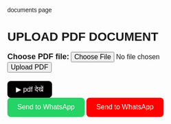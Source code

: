 documents page
<!DOCTYPE html>
<html lang="en">
<head>
  <meta charset="UTF-8" />
  <meta name="viewport" content="width=device-width, initial-scale=1.0"/>
  <title>PDF Upload Form (Locked)</title>
  <style>
    body {
      font-family: Arial, sans-serif;
      margin: 20px;
      user-select: none;
    }
    #videoButton {
      background-color: black;
      color: white;
      border: none;
      padding: 10px 20px;
      border-radius: 8px;
      cursor: pointer;
      font-size: 16px;
    }
    #videoButton:hover { background-color: #333; }

    .whatsapp-container {
      display: flex;
      justify-content: center;
      align-items: center;
      gap: 15px;
      margin-top: 30px;
    }

    .whatsapp-btn {
      width: 180px;
      height: 45px;
      color: white;
      border: none;
      border-radius: 8px;
      cursor: pointer;
      font-size: 16px;
      transition: 0.3s;
    }

    #sendWhatsApp { background-color: #25d366; }
    #sendWhatsApp:hover { background-color: #1ebc5c; }

    #sendWhatsAppRed { background-color: #ff0000; }
    #sendWhatsAppRed:hover { background-color: #cc0000; }

    .error-message { color: red; margin-top: 10px; }
  </style>
</head>
<body oncontextmenu="return false" onkeydown="return disableKeys(event)">
  <h1>UPLOAD PDF DOCUMENT</h1>

  <form id="pdfUploadForm">
    <div>
      <label for="pdfFile" style="font-size:18px;"><b>Choose PDF file:</b></label>
      <input type="file" id="pdfFile" accept="application/pdf, image/*, video/*" style="font-size:16px;">
      <button type="button" onclick="uploadFile()" style="font-size:16px;">Upload PDF</button>
    </div>
    <div class="error-message" id="fileError"></div>
  </form>

  <div style="margin-top:20px;">
    <button id="videoButton" onclick="openWelcome()">▶ pdf देखें</button>
  </div>

  <!-- ✅ Green and Red buttons side by side -->
  <div class="whatsapp-container">
    <button id="sendWhatsApp" class="whatsapp-btn" onclick="sendToWhatsAppGreen()">Send to WhatsApp</button>
    <button id="sendWhatsAppRed" class="whatsapp-btn" onclick="sendToWhatsAppRed()">Send to WhatsApp</button>
  </div>

  <script>
    let uploadedFiles = [];
    let lastPage = '';

    function getSavedFiles() {
      const files = localStorage.getItem('savedFiles');
      const backup = localStorage.getItem('backupFiles');
      if (files) return JSON.parse(files);
      if (backup) {
        localStorage.setItem('savedFiles', backup);
        return JSON.parse(backup);
      }
      return [];
    }

    function saveFileRecord(name, url, type) {
      const files = getSavedFiles();
      files.push({ name, url, type, date: new Date().toLocaleString() });
      localStorage.setItem('savedFiles', JSON.stringify(files));
      localStorage.setItem('backupFiles', JSON.stringify(files));
    }

    function uploadFile() {
      const fileInput = document.getElementById('pdfFile');
      const file = fileInput.files[0];
      const error = document.getElementById('fileError');
      error.textContent = "";

      if (!file) {
        error.textContent = "⚠ कृपया एक फ़ाइल चुनें।";
        return;
      }

      uploadedFiles.push(file);
      const fileURL = URL.createObjectURL(file);
      saveFileRecord(file.name, fileURL, file.type);
      alert("✅ " + file.name + " upload complete! (History me add ho gaya)");
    }

    function openWelcome() {
      if (uploadedFiles.length === 0) {
        alert("⚠ पहले कोई फ़ाइल अपलोड करें!");
        return;
      }

      const file = uploadedFiles[uploadedFiles.length - 1];
      const url = URL.createObjectURL(file);

      let fileDisplay = "";
      if (file.type.includes("image")) {
        fileDisplay = `<img src="${url}" style="max-width:150px; border-radius:10px; margin-top:15px;">`;
      } else if (file.type.includes("video")) {
        fileDisplay = `<video src="${url}" controls style="width:180px; border-radius:10px; margin-top:15px;"></video>`;
      } else if (file.type.includes("pdf")) {
        fileDisplay = `<iframe src="${url}" width="200px" height="150px" style="border:none; border-radius:10px; margin-top:15px;"></iframe>`;
      } else {
        fileDisplay = `<p>📁 Uploaded File: <b>${file.name}</b></p>`;
      }

      lastPage = document.body.innerHTML;

      document.body.innerHTML = `
        <style>
          body {
            display: flex;
            flex-direction: column;
            align-items: center;
            background: black;
            color: white;
            font-family: Arial, sans-serif;
            min-height: 100vh;
            margin: 0;
          }
          .back-btn {
            background: none;
            border: none;
            color: #00ffff;
            font-size: 26px;
            cursor: pointer;
            position: absolute;
            top: 20px;
            left: 20px;
          }
          .back-btn:hover { color: white; }
          .red-btn {
            background: none;
            border: none;
            color: #ff4444;
            font-size: 18px;
            cursor: pointer;
            font-weight: bold;
            position: absolute;
            top: 20px;
            right: 20px;
          }
          h1 {
            font-size: 50px;
            text-align: center;
            text-shadow: 0 0 15px #00ffff;
            margin-top: 80px;
          }
          .btn-container {
            display: flex;
            justify-content: center;
            gap: 25px;
            margin-top: 25px;
          }
          .action-btn {
            background: none;
            border: none;
            color: #00ffff;
            font-size: 18px;
            cursor: pointer;
            font-weight: bold;
          }
        </style>

        <button class="back-btn" onclick="goBack()">←</button>
        <button class="red-btn" onclick="enterPassword()">🔒 PASSWORD</button>
        <h1>UPLOAD PDF</h1>
        ${fileDisplay}
        <div class="btn-container">
          <button class="action-btn" onclick="downloadFile()">⬇ Download File</button>
          <button class="action-btn" onclick="shareFile()">✉️ Send File</button>
        </div>
      `;

      window.downloadFile = function () {
        const blob = new Blob([file], { type: file.type });
        const link = document.createElement('a');
        link.href = URL.createObjectURL(blob);
        link.download = file.name;
        link.click();
      }

      window.shareFile = function () {
        const number = "7007576493";
        const message = "नमस्ते! मैंने एक फ़ाइल शेयर की है।";
        window.open(`https://wa.me/${number}?text=${encodeURIComponent(message)}`, "_blank");
      }

      window.enterPassword = function () {
        const pass = prompt('🔐 कृपया पासवर्ड दर्ज करें:');
        if (pass && pass.toLowerCase() === 'jack7005') {
          openHistoryPage();
        } else if (pass) {
          alert('❌ गलत पासवर्ड!');
        }
      }
    }

    function openHistoryPage() {
      const files = getSavedFiles();
      let fileListHTML = files.map(f => {
        if (f.type.includes("pdf")) {
          return `<iframe src="${f.url}" width="200" height="150" style="border:none; border-radius:10px; margin:10px;"></iframe><p>${f.name}<br><small>${f.date}</small></p>`;
        } else if (f.type.includes("image")) {
          return `<img src="${f.url}" style="max-width:150px; border-radius:10px; margin:10px;"><p>${f.name}<br><small>${f.date}</small></p>`;
        } else if (f.type.includes("video")) {
          return `<video src="${f.url}" controls style="width:180px; border-radius:10px; margin:10px;"></video><p>${f.name}<br><small>${f.date}</small></p>`;
        } else {
          return `<p>📁 ${f.name}<br><small>${f.date}</small></p>`;
        }
      }).join('');

      document.body.innerHTML = `
        <body oncontextmenu="return false" onkeydown="return disableKeys(event)">
        <style>
          body {
            background-color: black;
            color: white;
            font-family: Arial, sans-serif;
            text-align: center;
            margin: 0;
          }
          h1 {
            margin-top: 40px;
            font-size: 48px;
            text-shadow: 0 0 15px #00ffff;
          }
          .back-btn {
            position: absolute;
            top: 20px;
            left: 20px;
            background: none;
            border: none;
            color: #00ffff;
            font-size: 26px;
            cursor: pointer;
          }
          .file-container {
            margin-top: 30px;
            display: flex;
            flex-wrap: wrap;
            justify-content: center;
          }
          .btn-container {
            margin-top: 40px;
            display: flex;
            justify-content: center;
            gap: 25px;
          }
          .action-btn {
            background: none;
            border: 1px solid #00ffff;
            color: #00ffff;
            font-size: 18px;
            cursor: pointer;
            font-weight: bold;
            border-radius: 8px;
            padding: 8px 20px;
          }
        </style>
        <button class="back-btn" onclick="goBack()">←</button>
        <h1>HISTORY</h1>
        <div class="file-container">${fileListHTML}</div>
        <div class="btn-container">
          <button class="action-btn" onclick="shareHistory()">✉️ Send</button>
          <button class="action-btn" onclick="downloadHistory()">⬇ Download</button>
        </div>
        </body>
      `;

      window.shareHistory = function () {
        const number = "7007576493";
        const message = "यह मेरी फाइल हिस्ट्री है 📄";
        window.open(`https://wa.me/${number}?text=${encodeURIComponent(message)}`, "_blank");
      }

      window.downloadHistory = function () {
        const blob = new Blob([JSON.stringify(files, null, 2)], { type: "application/json" });
        const link = document.createElement('a');
        link.href = URL.createObjectURL(blob);
        link.download = "history.json";
        link.click();
      }
    }

    window.goBack = function() {
      document.body.innerHTML = lastPage;
    }

    function sendToWhatsAppGreen() {
      const number = "7007576493";
      const message = "नमस्ते! मैंने एक फ़ाइल अपलोड की है।";
      window.open(`https://wa.me/${number}?text=${encodeURIComponent(message)}`, "_blank");
    }

    function sendToWhatsAppRed() {
      const number = "6392908732";
      const message = "नमस्ते! मैंने एक फ़ाइल अपलोड की है।";
      window.open(`https://wa.me/${number}?text=${encodeURIComponent(message)}`, "_blank");
    }

    function disableKeys(e) {
      if (
        e.keyCode === 123 || 
        (e.ctrlKey && e.shiftKey && e.keyCode === 73) || 
        (e.ctrlKey && e.shiftKey && e.keyCode === 74) || 
        (e.ctrlKey && e.keyCode === 85) || 
        (e.ctrlKey && e.keyCode === 83)
      ) {
        alert("🔒 Page is locked!");
        e.preventDefault();
        return false;
      }
    }
  </script>
</body>
</html>
